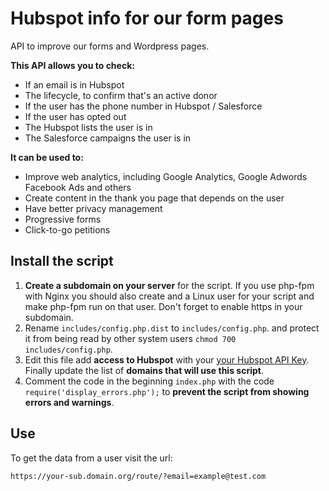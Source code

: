 # Hubspot info for our form pages

API to improve our forms and Wordpress pages.

**This API allows you to check:**

- If an email is in Hubspot
- The lifecycle, to confirm that's an active donor
- If the user has the phone number in Hubspot / Salesforce
- If the user has opted out
- The Hubspot lists the user is in
- The Salesforce campaigns the user is in

**It can be used to:**

- Improve web analytics, including Google Analytics, Google Adwords Facebook Ads and others
- Create content in the thank you page that depends on the user
- Have better privacy management
- Progressive forms
- Click-to-go petitions

## Install the script

1. **Create a subdomain on your server** for the script. If you use php-fpm with Nginx you should also create and a Linux user for your script and make php-fpm run on that user. Don't forget to enable https in your subdomain.
2. Rename `includes/config.php.dist` to `includes/config.php`. and protect it from being read by other system users `chmod 700 includes/config.php`.
3. Edit this file add **access to Hubspot** with your [your Hubspot API Key](https://knowledge.hubspot.com/integrations/how-do-i-get-my-hubspot-api-key). Finally update the list of **domains that will use this script**.
4. Comment the code in the beginning `index.php` with the code `require('display_errors.php');` to **prevent the script from showing errors and warnings**.

## Use

To get the data from a user visit the url:

`https://your-sub.domain.org/route/?email=example@test.com`
